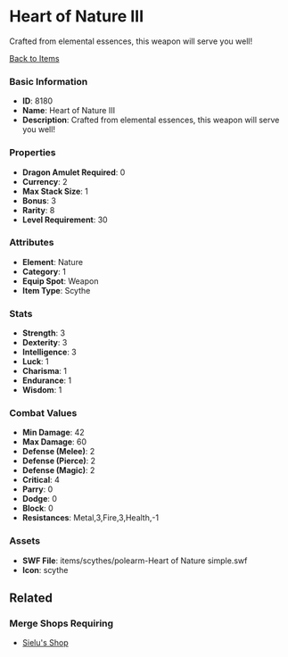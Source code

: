 # Heart of Nature III

Crafted from elemental essences, this weapon will serve you well! 

[Back to Items](../items.md)

### Basic Information

- **ID**: 8180
- **Name**: Heart of Nature III
- **Description**: Crafted from elemental essences, this weapon will serve you well! 

### Properties

- **Dragon Amulet Required**: 0
- **Currency**: 2
- **Max Stack Size**: 1
- **Bonus**: 3
- **Rarity**: 8
- **Level Requirement**: 30

### Attributes

- **Element**: Nature
- **Category**: 1
- **Equip Spot**: Weapon
- **Item Type**: Scythe

### Stats

- **Strength**: 3
- **Dexterity**: 3
- **Intelligence**: 3
- **Luck**: 1
- **Charisma**: 1
- **Endurance**: 1
- **Wisdom**: 1

### Combat Values

- **Min Damage**: 42
- **Max Damage**: 60
- **Defense (Melee)**: 2
- **Defense (Pierce)**: 2
- **Defense (Magic)**: 2
- **Critical**: 4
- **Parry**: 0
- **Dodge**: 0
- **Block**: 0
- **Resistances**: Metal,3,Fire,3,Health,-1

### Assets

- **SWF File**: items/scythes/polearm-Heart of Nature simple.swf
- **Icon**: scythe

## Related

### Merge Shops Requiring

- [Sielu's Shop](../merge-shops/127-sielu-s-shop.md)

